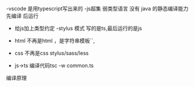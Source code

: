 -vscode 是用typescript写出来的
-js超集 弱类型语言
 没有 java 的静态编译能力 先编译 后运行
- 给js加上类型约定
-stylus 模式
 写的是ts,最后运行的是js

- html 不再是html ，是字符串模板``,
- css 不再是css stylus/sass/less
- js->ts    编译代码tsc -w common.ts

编译原理